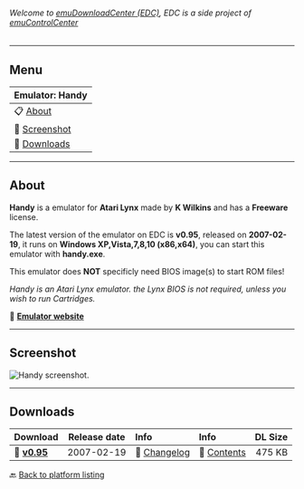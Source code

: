 ###### Welcome to [emuDownloadCenter (EDC)](https://github.com/PhoenixInteractiveNL/emuDownloadCenter/wiki/), EDC is a side project of [emuControlCenter](https://github.com/PhoenixInteractiveNL/emuControlCenter/wiki/)
***
## Menu
| **Emulator: Handy** |
|:---------|
| :clipboard: [About](#about) |
| :sunrise: [Screenshot](#screenshot) |
| :floppy_disk: [Downloads](#downloads) |
***
## About
**Handy** is a emulator for **Atari Lynx** made by **K Wilkins** and has a **Freeware** license.

The latest version of the emulator on EDC is **v0.95**, released on **2007-02-19**, it runs on **Windows XP,Vista,7,8,10 (x86,x64)**, you can start this emulator with **handy.exe**.

This emulator does **NOT** specificly need BIOS image(s) to start ROM files!

_Handy is an Atari Lynx emulator. the Lynx BIOS is not required, unless you wish to run Cartridges._

:link: [**Emulator website**](http://handy.sourceforge.net)
***
## Screenshot
![](https://raw.githubusercontent.com/PhoenixInteractiveNL/emuDownloadCenter/master/hooks/handy/screen.jpg "Handy screenshot.")
***
## Downloads
| Download | Release date  | Info       | Info       | DL Size    |
|:---------|:-------------:|:-----------|:-----------|-----------:|
| :floppy_disk: [**v0.95**](https://github.com/PhoenixInteractiveNL/edc-repo0004/raw/master/handy/0.95.7z) | 2007-02-19 | :page_facing_up: [Changelog](https://github.com/PhoenixInteractiveNL/edc-repo0004/blob/master/handy/0.95_changelog.txt) | :mag_right: [Contents](https://github.com/PhoenixInteractiveNL/edc-repo0004/blob/master/handy/0.95_contents.txt) | 475 KB |

:back: [Back to platform listing](https://github.com/PhoenixInteractiveNL/emuDownloadCenter/wiki/EDC-Platform-List)
